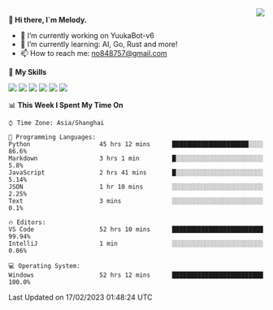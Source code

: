 <a href="#">
  <img align="right" src="https://github-readme-stats.vercel.app/api?username=melodyyuuka&count_private=true&show_icons=true" />
</a>

**👋 Hi there, I`m Melody.**

- 🔭 I’m currently working on YuukaBot-v6
- 🌱 I’m currently learning: AI, Go, Rust and more!
- 📫 How to reach me: no848757@gmail.com

🌟 **My Skills** 

![](https://img.shields.io/badge/-Python-3e74a2?style=flat-square&logo=Python&logoColor=fff)
![](https://img.shields.io/badge/-Java-007396?style=flat-square&logo=OpenJDK&logoColor=fff)
![](https://img.shields.io/badge/-Node.js-339933?style=flat-square&logo=Node.js&logoColor=fff)
![](https://img.shields.io/badge/-Git-f05032?style=flat-square&logo=git&logoColor=fff)
![](https://img.shields.io/badge/-PostgreSQL-4169e1?style=flat-square&logo=PostgreSQL&logoColor=fff)
![](https://img.shields.io/badge/-VSCode-007acc?style=flat-square&logo=Visual-Studio-Code&logoColor=fff)


<!--START_SECTION:waka-->
📊 **This Week I Spent My Time On** 

```text
⌚︎ Time Zone: Asia/Shanghai

💬 Programming Languages: 
Python                   45 hrs 12 mins      █████████████████████░░░░   86.6% 
Markdown                 3 hrs 1 min         █░░░░░░░░░░░░░░░░░░░░░░░░   5.8% 
JavaScript               2 hrs 41 mins       █░░░░░░░░░░░░░░░░░░░░░░░░   5.14% 
JSON                     1 hr 10 mins        ░░░░░░░░░░░░░░░░░░░░░░░░░   2.25% 
Text                     3 mins              ░░░░░░░░░░░░░░░░░░░░░░░░░   0.1%

🔥 Editors: 
VS Code                  52 hrs 10 mins      █████████████████████████   99.94% 
IntelliJ                 1 min               ░░░░░░░░░░░░░░░░░░░░░░░░░   0.06%

💻 Operating System: 
Windows                  52 hrs 12 mins      █████████████████████████   100.0%

```


 Last Updated on 17/02/2023 01:48:24 UTC
<!--END_SECTION:waka-->
